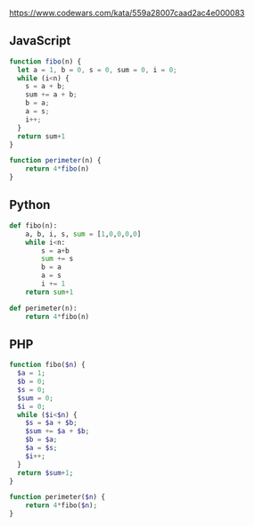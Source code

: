 https://www.codewars.com/kata/559a28007caad2ac4e000083

## JavaScript
```js
function fibo(n) {
  let a = 1, b = 0, s = 0, sum = 0, i = 0;
  while (i<n) {
    s = a + b;
    sum += a + b;
    b = a;
    a = s;
    i++;
  }
  return sum+1
}

function perimeter(n) {
    return 4*fibo(n)
}
```

## Python
```python
def fibo(n):
    a, b, i, s, sum = [1,0,0,0,0]
    while i<n:
        s = a+b
        sum += s
        b = a
        a = s
        i += 1
    return sum+1

def perimeter(n):
    return 4*fibo(n)
```

## PHP
```php
function fibo($n) {
  $a = 1;
  $b = 0;
  $s = 0;
  $sum = 0;
  $i = 0;
  while ($i<$n) {
    $s = $a + $b;
    $sum += $a + $b;
    $b = $a;
    $a = $s;
    $i++;
  }
  return $sum+1;
}

function perimeter($n) {
    return 4*fibo($n);
}
```